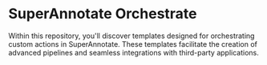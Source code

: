 # SuperAnnotate Orchestrate #

Within this repository, you'll discover templates designed for orchestrating custom actions in SuperAnnotate. 
These templates facilitate the creation of advanced pipelines and seamless integrations with third-party applications.

